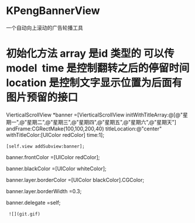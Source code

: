 # KPengBannerView
一个自动向上滚动的广告轮播工具

# 初始化方法 array 是id 类型的 可以传model  time 是控制翻转之后的停留时间 location 是控制文字显示位置为后面有图片预留的接口

  VierticalScrollView *banner =[VierticalScrollView initWithTitleArray:@[@"星期一",@"星期二",@"星期三",@"星期四",@"星期五",@"星期六",@"星期天"] andFrame:CGRectMake(100,100,200,40) titleLocation:@"center" withTitleColor:[UIColor redColor] time:1];
  
    [self.view addSubview:banner];
  
  banner.frontColor =[UIColor redColor];
  
  banner.blackColor =[UIColor whiteColor];
  
  banner.layer.borderColor =[UIColor blackColor].CGColor;
  
  banner.layer.borderWidth =0.3;
  
  banner.delegate =self;
  
     ![](git.gif)
